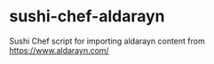 # sushi-chef-aldarayn
Sushi Chef script for importing aldarayn content from https://www.aldarayn.com/
